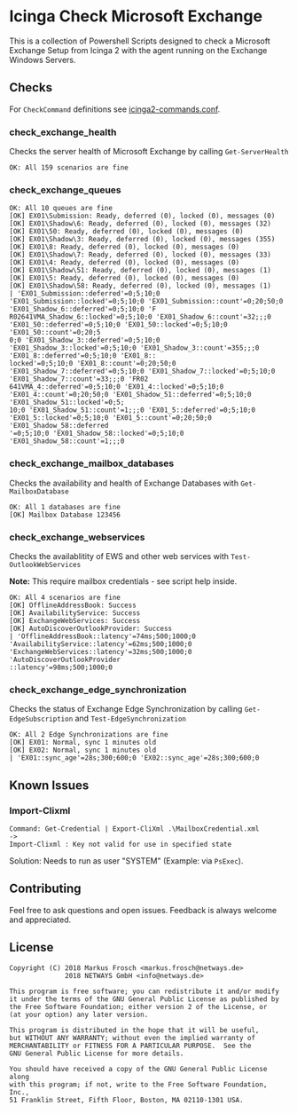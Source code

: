 Icinga Check Microsoft Exchange
===============================

This is a collection of Powershell Scripts designed to check a Microsoft Exchange Setup from
Icinga 2 with the agent running on the Exchange Windows Servers.

## Checks

For `CheckCommand` definitions see [icinga2-commands.conf](icinga2-commands.conf).

### check_exchange_health

Checks the server health of Microsoft Exchange by calling `Get-ServerHealth`

```
OK: All 159 scenarios are fine
```

### check_exchange_queues

```
OK: All 10 queues are fine
[OK] EX01\Submission: Ready, deferred (0), locked (0), messages (0)
[OK] EX01\Shadow\6: Ready, deferred (0), locked (0), messages (32)
[OK] EX01\50: Ready, deferred (0), locked (0), messages (0)
[OK] EX01\Shadow\3: Ready, deferred (0), locked (0), messages (355)
[OK] EX01\8: Ready, deferred (0), locked (0), messages (0)
[OK] EX01\Shadow\7: Ready, deferred (0), locked (0), messages (33)
[OK] EX01\4: Ready, deferred (0), locked (0), messages (0)
[OK] EX01\Shadow\51: Ready, deferred (0), locked (0), messages (1)
[OK] EX01\5: Ready, deferred (0), locked (0), messages (0)
[OK] EX01\Shadow\58: Ready, deferred (0), locked (0), messages (1)
| 'EX01_Submission::deferred'=0;5;10;0 'EX01_Submission::locked'=0;5;10;0 'EX01_Submission::count'=0;20;50;0 'EX01_Shadow_6::deferred'=0;5;10;0 'F
R02641VMA_Shadow_6::locked'=0;5;10;0 'EX01_Shadow_6::count'=32;;;0 'EX01_50::deferred'=0;5;10;0 'EX01_50::locked'=0;5;10;0 'EX01_50::count'=0;20;5
0;0 'EX01_Shadow_3::deferred'=0;5;10;0 'EX01_Shadow_3::locked'=0;5;10;0 'EX01_Shadow_3::count'=355;;;0 'EX01_8::deferred'=0;5;10;0 'EX01_8::
locked'=0;5;10;0 'EX01_8::count'=0;20;50;0 'EX01_Shadow_7::deferred'=0;5;10;0 'EX01_Shadow_7::locked'=0;5;10;0 'EX01_Shadow_7::count'=33;;;0 'FR02
641VMA_4::deferred'=0;5;10;0 'EX01_4::locked'=0;5;10;0 'EX01_4::count'=0;20;50;0 'EX01_Shadow_51::deferred'=0;5;10;0 'EX01_Shadow_51::locked'=0;5;
10;0 'EX01_Shadow_51::count'=1;;;0 'EX01_5::deferred'=0;5;10;0 'EX01_5::locked'=0;5;10;0 'EX01_5::count'=0;20;50;0 'EX01_Shadow_58::deferred
'=0;5;10;0 'EX01_Shadow_58::locked'=0;5;10;0 'EX01_Shadow_58::count'=1;;;0
```

### check_exchange_mailbox_databases

Checks the availability and health of Exchange Databases with `Get-MailboxDatabase`

```
OK: All 1 databases are fine
[OK] Mailbox Database 123456
```

### check_exchange_webservices

Checks the availablitity of EWS and other web services with `Test-OutlookWebServices`

**Note:** This require mailbox credentials - see script help inside.

```
OK: All 4 scenarios are fine
[OK] OfflineAddressBook: Success
[OK] AvailabilityService: Success
[OK] ExchangeWebServices: Success
[OK] AutoDiscoverOutlookProvider: Success
| 'OfflineAddressBook::latency'=74ms;500;1000;0 'AvailabilityService::latency'=62ms;500;1000;0 'ExchangeWebServices::latency'=32ms;500;1000;0 'AutoDiscoverOutlookProvider
::latency'=98ms;500;1000;0
```

### check_exchange_edge_synchronization

Checks the status of Exchange Edge Synchronization by calling `Get-EdgeSubscription` and `Test-EdgeSynchronization`

```
OK: All 2 Edge Synchronizations are fine
[OK] EX01: Normal, sync 1 minutes old
[OK] EX02: Normal, sync 1 minutes old
| 'EX01::sync_age'=28s;300;600;0 'EX02::sync_age'=28s;300;600;0
```

## Known Issues

### Import-Clixml

```
Command: Get-Credential | Export-CliXml .\MailboxCredential.xml
->
Import-Clixml : Key not valid for use in specified state
```

Solution: Needs to run as user "SYSTEM" (Example: via `PsExec`).

## Contributing

Feel free to ask questions and open issues. Feedback is always welcome and appreciated.

## License

    Copyright (C) 2018 Markus Frosch <markus.frosch@netways.de>
	              2018 NETWAYS GmbH <info@netways.de>

    This program is free software; you can redistribute it and/or modify
    it under the terms of the GNU General Public License as published by
    the Free Software Foundation; either version 2 of the License, or
    (at your option) any later version.

    This program is distributed in the hope that it will be useful,
    but WITHOUT ANY WARRANTY; without even the implied warranty of
    MERCHANTABILITY or FITNESS FOR A PARTICULAR PURPOSE.  See the
    GNU General Public License for more details.

    You should have received a copy of the GNU General Public License along
    with this program; if not, write to the Free Software Foundation, Inc.,
    51 Franklin Street, Fifth Floor, Boston, MA 02110-1301 USA.
